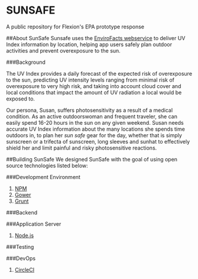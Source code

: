 # SUNSAFE
A public repository for Flexion's EPA prototype response

##About SunSafe
Sunsafe uses the [EnviroFacts webservice](http://www3.epa.gov/enviro/) to deliver UV Index information by location, helping app users safely plan outdoor activities and prevent overexposure to the sun.

###Background

The UV Index provides a daily forecast of the expected risk of overexposure to the sun, predicting UV intensity levels ranging from  minimal risk of overexposure to very high risk, and taking into account cloud cover and local conditions that impact the amount of UV radiation a local would be exposed to.

Our persona, Susan, suffers photosensitivity as a result of a medical condition. As an active outdoorswoman and frequent traveler, she can easily spend 16-20 hours in the sun on any given weekend. Susan needs accurate UV Index information about the many locations she spends time outdoors in, to plan her *sun safe* gear for the day, whether that is simply sunscreen or a trifecta of sunscreen, long sleeves and sunhat to effectively shield her and limit painful and risky photosensitive reactions.

##Building SunSafe
We designed SunSafe with the goal of using open source technologies listed below:

###Development Environment
1. [NPM](https://www.npmjs.com/)
2. [Gower](http://bower.io/)
3. [Grunt](http://gruntjs.com/)

###Backend

###Application Server
1. [Node.js](https://nodejs.org/)

###Testing

###DevOps
1. [CircleCI](https://circleci.com/)

